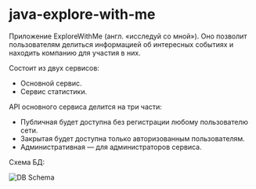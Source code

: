 # java-explore-with-me
Приложение ExploreWithMe (англ. «исследуй со мной»). 
Оно позволит пользователям делиться информацией об интересных событиях и находить компанию для участия в них. 

Состоит из двух сервисов:
- Основной сервис.
- Сервис статистики.

API основного сервиса делится на три части:
- Публичная будет доступна без регистрации любому пользователю сети.
- Закрытая будет доступна только авторизованным пользователям.
- Административная — для администраторов сервиса.

Схема БД:

![DB Schema]()